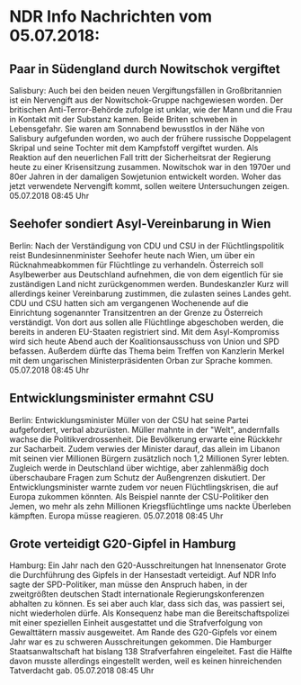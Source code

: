 # NDR Info Nachrichten vom 05.07.2018:


## Paar in Südengland durch Nowitschok vergiftet
Salisbury: 	Auch bei den beiden neuen Vergiftungsfällen in Großbritannien ist ein Nervengift aus der Nowitschok-Gruppe nachgewiesen worden. Der britischen Anti-Terror-Behörde zufolge ist unklar, wie der Mann und die Frau in Kontakt mit der Substanz kamen. Beide Briten schweben in Lebensgefahr. Sie waren am Sonnabend bewusstlos in der Nähe von Salisbury aufgefunden worden, wo auch der frühere russische Doppelagent Skripal und seine Tochter mit dem Kampfstoff vergiftet wurden. Als Reaktion auf den neuerlichen Fall tritt der Sicherheitsrat der Regierung heute zu einer Krisensitzung zusammen. Nowitschok war in den 1970er und 80er Jahren in der damaligen Sowjetunion entwickelt worden. Woher das jetzt verwendete Nervengift kommt, sollen weitere Untersuchungen zeigen. 05.07.2018 08:45 Uhr 

## Seehofer sondiert Asyl-Vereinbarung in Wien
Berlin: Nach der Verständigung von CDU und CSU in der Flüchtlingspolitik reist Bundesinnenminister Seehofer heute nach Wien, um über ein Rücknahmeabkommen für Flüchtlinge zu verhandeln. Österreich soll Asylbewerber aus Deutschland aufnehmen, die von dem eigentlich für sie zuständigen Land nicht zurückgenommen werden. Bundeskanzler Kurz will allerdings keiner Vereinbarung zustimmen, die zulasten seines Landes geht. CDU und CSU hatten sich am vergangenen Wochenende auf die Einrichtung sogenannter Transitzentren an der Grenze zu Österreich verständigt. Von dort aus sollen alle Flüchtlinge abgeschoben werden, die bereits in anderen EU-Staaten registriert sind. Mit dem Asyl-Kompromiss wird sich heute Abend auch der Koalitionsausschuss von Union und SPD befassen. Außerdem dürfte das Thema beim Treffen von Kanzlerin Merkel mit dem ungarischen Ministerpräsidenten Orban zur Sprache kommen. 05.07.2018 08:45 Uhr 

## Entwicklungsminister ermahnt CSU
Berlin: Entwicklungsminister Müller von der CSU hat seine Partei aufgefordert, verbal abzurüsten. Müller mahnte in der "Welt", andernfalls wachse die Politikverdrossenheit. Die Bevölkerung erwarte eine Rückkehr zur Sacharbeit. Zudem verwies der Minister darauf, das allein im Libanon mit seinen vier Millionen Bürgern zusätzlich noch 1,2 Millionen Syrer lebten. Zugleich werde in Deutschland über wichtige, aber zahlenmäßig doch überschaubare Fragen zum Schutz der Außengrenzen diskutiert. Der Entwicklungsminister warnte zudem vor neuen Flüchtlingskrisen, die auf Europa zukommen könnten. Als Beispiel nannte der CSU-Politiker den Jemen, wo mehr als zehn Millionen Kriegsflüchtlinge ums nackte Überleben kämpften. Europa müsse reagieren. 05.07.2018 08:45 Uhr 

## Grote verteidigt G20-Gipfel in Hamburg
Hamburg: Ein Jahr nach den G20-Ausschreitungen hat Innensenator Grote die Durchführung des Gipfels in der Hansestadt verteidigt. Auf NDR Info sagte der SPD-Politiker, man müsse den Anspruch haben, in der zweitgrößten deutschen Stadt internationale Regierungskonferenzen abhalten zu können. Es sei aber auch klar, dass sich das, was passiert sei, nicht wiederholen dürfe. Als Konsequenz habe man die Bereitschaftspolizei mit einer speziellen Einheit ausgestattet und die Strafverfolgung von Gewalttätern massiv ausgeweitet. Am Rande des G20-Gipfels vor einem Jahr war es zu schweren Ausschreitungen gekommen. Die Hamburger Staatsanwaltschaft hat bislang 138 Strafverfahren eingeleitet. Fast die Hälfte davon musste allerdings eingestellt werden, weil es keinen hinreichenden Tatverdacht gab. 05.07.2018 08:45 Uhr 
